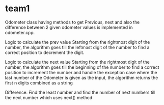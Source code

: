 # team1
Odometer class having methods to get Previous, next and also the difference between 2 given odometer values is implemented 
in odometer.cpp.

Logic to calculate the prev value
  Starting from the rightmost digit of the number, the algorithm goes till the leftmost digit of the number to find a correct 
  position to decrement the digit. 

Logic to calculate the next value
  Starting from the rightmost digit of the number, the algorithm goes till the beginning of the number to find a correct position to increment the number
  and handle the exception case where the last number of the Odometer is given as the input, the algorithm returns the first n 
  digits combined as a string
  
Difference:
  Find the least number and find the number of next numbers till the next number which uses next() method
